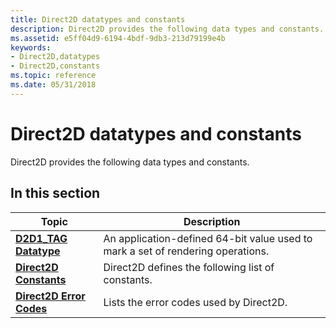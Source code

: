 ```yaml
---
title: Direct2D datatypes and constants
description: Direct2D provides the following data types and constants.
ms.assetid: e5ff04d9-6194-4bdf-9db3-213d79199e4b
keywords:
- Direct2D,datatypes
- Direct2D,constants
ms.topic: reference
ms.date: 05/31/2018
---
```


# Direct2D datatypes and constants

Direct2D provides the following data types and constants.

## In this section



| Topic                                                           | Description                                                                                 |
|-----------------------------------------------------------------|---------------------------------------------------------------------------------------------|
| [**D2D1\_TAG Datatype**](d2d1-tag.md)<br/>               | An application-defined 64-bit value used to mark a set of rendering operations. <br/> |
| [**Direct2D Constants**](direct2d-constants.md)<br/>     | Direct2D defines the following list of constants.<br/>                                |
| [**Direct2D Error Codes**](direct2d-error-codes.md)<br/> | Lists the error codes used by Direct2D.<br/>                                          |



 

 

 





